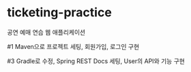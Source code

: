 # ticketing-practice

공연 예매 연습 웹 애플리케이션

#1 Maven으로 프로젝트 세팅, 회원가입, 로그인 구현

#3 Gradle로 수정, Spring REST Docs 세팅, User의 API와 기능 구현
